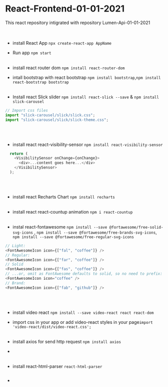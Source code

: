 # React-Frontend-01-01-2021
 This react repository intigrated with repository Lumen-Api-01-01-2021
 <br><br><br> 



+ install React App `npx create-react-app AppName`
+ Run app `npm start`
<br><br> 



+ install react router dom `npm install react-router-dom`
+ intall bootstrap with react bootstrap `npm install bootstrap`,`npm install react-bootstrap bootstrap`
<br><br>



+ Install react Slick slider `npm install react-slick --save` & `npm install slick-carousel`
```javascript
// Import css files
import "slick-carousel/slick/slick.css";
import "slick-carousel/slick/slick-theme.css";
```
<br><br>

+ install react react-visibility-sensor `npm install react-visibility-sensor`
```javascript
  return (
    <VisibilitySensor onChange={onChange}>
      <div>...content goes here...</div>
    </VisibilitySensor>
  );
```
<br><br>


+ install react Recharts Chart `npm install recharts`
<br><br>


+ install react react-countup animation `npm i react-countup`
<br><br>


+ instal react-fontawesome `npm install --save @fortawesome/free-solid-svg-icons` , `npm install --save @fortawesome/free-brands-svg-icons`, `npm install --save @fortawesome/free-regular-svg-icons`
```javascript
// Light:
<FontAwesomeIcon icon={["fal", "coffee"]} />
// Regular:
<FontAwesomeIcon icon={["far", "coffee"]} />
// Solid
<FontAwesomeIcon icon={["fas", "coffee"]} />
// ...or, omit as FontAwesome defaults to solid, so no need to prefix:
<FontAwesomeIcon icon="coffee" />
// Brand:
<FontAwesomeIcon icon={["fab", "github"]} />
```
<br><br>




+ install video react `npm install --save video-react react react-dom`
+ import css in your app or add video-react styles in your page`import 'video-react/dist/video-react.css';`
<br><br>



+ install axios for send http request `npm install axios`
+ <br><br>


+ install react-html-parser `react-html-parser`
```javascript
```
+ <br><br>